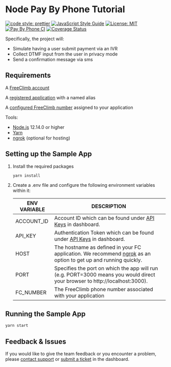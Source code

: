 # Node Pay By Phone Tutorial

[![code style: prettier](https://img.shields.io/badge/code_style-prettier-ff69b4.svg?style=flat-square)](https://github.com/prettier/prettier)
[![JavaScript Style Guide](https://img.shields.io/badge/code_style-standard-brightgreen.svg)](https://standardjs.com)
[![License: MIT](https://img.shields.io/badge/License-MIT-green.svg)](https://opensource.org/licenses/MIT)
[![Pay By Phone CI](https://github.com/FreeClimbAPI/Node-Pay-By-Phone-Tutorial/actions/workflows/node-pay-by-phone-sample.yaml/badge.svg?branch=master)](https://github.com/FreeClimbAPI/Node-Pay-By-Phone-Tutorial/actions/workflows/node-pay-by-phone-sample.yaml)
[![Coverage Status](https://coveralls.io/repos/github/FreeClimbAPI/Node-Pay-By-Phone-Tutorial/badge.svg?branch=master)](https://coveralls.io/github/FreeClimbAPI/Node-Pay-By-Phone-Tutorial?branch=master)



Specifically, the project will:
-   Simulate having a user submit payment via an IVR
-   Collect DTMF input from the user in privacy mode
-   Send a confirmation message via sms


## Requirements
A [FreeClimb account](https://www.freeclimb.com/dashboard/signup/)

A [registered application](https://docs.freeclimb.com/docs/registering-and-configuring-an-application#register-an-app) with a named alias

A [configured FreeClimb number](https://docs.freeclimb.com/docs/getting-and-configuring-a-freeclimb-number) assigned to your application

Tools:
- [Node.js](https://nodejs.org/en/download/) 12.14.0 or higher
- [Yarn](https://yarnpkg.com/en/)
- [ngrok](https://ngrok.com/download) (optional for hosting)

## Setting up the Sample App

1. Install the required packages

    ```bash
    yarn install
    ```

1. Create a .env file and configure the following environment variables within it:

    | ENV VARIABLE    | DESCRIPTION                                                                                                                                                                                                                               |
    | --------------- | ----------------------------------------------------------------------------------------------------------------------------------------------------------------------------------------------------------------------------------------- |
    | ACCOUNT_ID      | Account ID which can be found under [API Keys](https://www.freeclimb.com/dashboard/portal/account/authentication) in dashboard.                                                                                                         |
    | API_KEY      | Authentication Token which can be found under [API Keys](https://www.freeclimb.com/dashboard/portal/account/authentication) in dashboard.                                                                                                  |
    | HOST            | The hostname as defined in your FC application. We recommend [ngrok](https://ngrok.com/download) as an option to get up and running quickly.                                                                                                                                                                                            |
    | PORT            | Specifies the port on which the app will run (e.g. PORT=3000 means you would direct your browser to http://localhost:3000).                                                                                                                                                                                              |
    | FC_NUMBER       | The FreeClimb phone number associated with your application                                                                                                                                                                                             |
    
## Running the Sample App

```bash
yarn start
```

## Feedback & Issues
If you would like to give the team feedback or you encounter a problem, please [contact support](https://www.freeclimb.com/support/) or [submit a ticket](https://freeclimb.com/dashboard/portal/support) in the dashboard.
